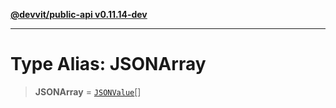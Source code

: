 [**@devvit/public-api v0.11.14-dev**](../README.md)

---

# Type Alias: JSONArray

> **JSONArray** = [`JSONValue`](JSONValue.md)[]
